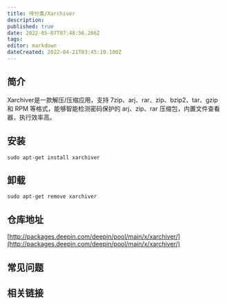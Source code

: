 ```yaml
---
title: 待分类/Xarchiver
description: 
published: true
date: 2022-05-07T07:48:56.266Z
tags: 
editor: markdown
dateCreated: 2022-04-21T03:45:10.100Z
---
```


## 简介

Xarchiver是一款解压/压缩应用，支持 7zip、arj、rar、zip、bzip2、tar、gzip 和 RPM 等格式，能够智能检测密码保护的 arj、zip、rar 压缩包，内置文件查看器，执行效率高。

## 安装

`sudo apt-get install xarchiver`

## 卸载

`sudo apt-get remove xarchiver`

## 仓库地址

[http://packages.deepin.com/deepin/pool/main/x/xarchiver/](http://packages.deepin.com/deepin/pool/main/x/xarchiver/)

## 常见问题

## 相关链接

